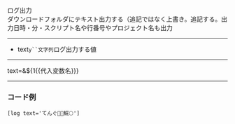 ログ出力  
ダウンロードフォルダにテキスト出力する（追記ではなく上書き。追記する。出力日時・分・スクリプト名や行番号やプロジェクト名も出力

***
- text`y``文字列`ログ出力する値

***
text=&${1{{代入変数名}}}

***
### コード例
~~~skynovel
[log text='てんぐ👺🌈𩸽🌕']
~~~
